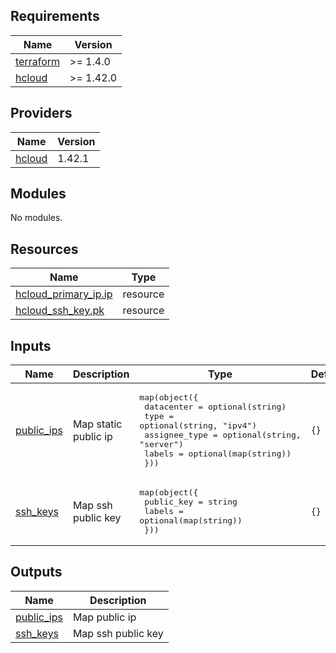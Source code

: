 ## Requirements

| Name | Version |
|------|---------|
| <a name="requirement_terraform"></a> [terraform](#requirement\_terraform) | >= 1.4.0 |
| <a name="requirement_hcloud"></a> [hcloud](#requirement\_hcloud) | >= 1.42.0 |

## Providers

| Name | Version |
|------|---------|
| <a name="provider_hcloud"></a> [hcloud](#provider\_hcloud) | 1.42.1 |

## Modules

No modules.

## Resources

| Name | Type |
|------|------|
| [hcloud_primary_ip.ip](https://registry.terraform.io/providers/hetznercloud/hcloud/latest/docs/resources/primary_ip) | resource |
| [hcloud_ssh_key.pk](https://registry.terraform.io/providers/hetznercloud/hcloud/latest/docs/resources/ssh_key) | resource |

## Inputs

| Name | Description | Type | Default | Required |
|------|-------------|------|---------|:--------:|
| <a name="input_public_ips"></a> [public\_ips](#input\_public\_ips) | Map static public ip | <pre>map(object({<br>    datacenter    = optional(string)<br>    type          = optional(string, "ipv4")<br>    assignee_type = optional(string, "server")<br>    labels        = optional(map(string))<br>  }))</pre> | `{}` | no |
| <a name="input_ssh_keys"></a> [ssh\_keys](#input\_ssh\_keys) | Map ssh public key | <pre>map(object({<br>    public_key = string<br>    labels     = optional(map(string))<br>  }))</pre> | `{}` | no |

## Outputs

| Name | Description |
|------|-------------|
| <a name="output_public_ips"></a> [public\_ips](#output\_public\_ips) | Map public ip |
| <a name="output_ssh_keys"></a> [ssh\_keys](#output\_ssh\_keys) | Map ssh public key |
